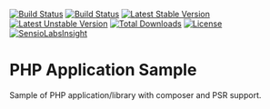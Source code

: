 [![Build Status](http://phpci.corpsee.com/build-status/image/6?branch=master)](http://phpci.corpsee.com/build-status/view/6?branch=master)
[![Build Status](https://travis-ci.org/corpsee/php-application-sample.svg?branch=master)](https://travis-ci.org/corpsee/php-application-sample)
[![Latest Stable Version](https://poser.pugx.org/corpsee/php-application-sample/v/stable.svg)](https://packagist.org/packages/corpsee/php-application-sample)
[![Latest Unstable Version](https://poser.pugx.org/corpsee/php-application-sample/v/unstable.svg)](https://packagist.org/packages/corpsee/php-application-sample)
[![Total Downloads](https://poser.pugx.org/corpsee/php-application-sample/downloads.svg)](https://packagist.org/packages/corpsee/php-application-sample)
[![License](https://poser.pugx.org/corpsee/php-application-sample/license.svg)](https://packagist.org/packages/corpsee/php-application-sample)
[![SensioLabsInsight](https://insight.sensiolabs.com/projects/31e77222-8786-446a-adee-209163ab1b37/mini.png)](https://insight.sensiolabs.com/projects/31e77222-8786-446a-adee-209163ab1b37)

PHP Application Sample
======================

Sample of PHP application/library with composer and PSR support.
